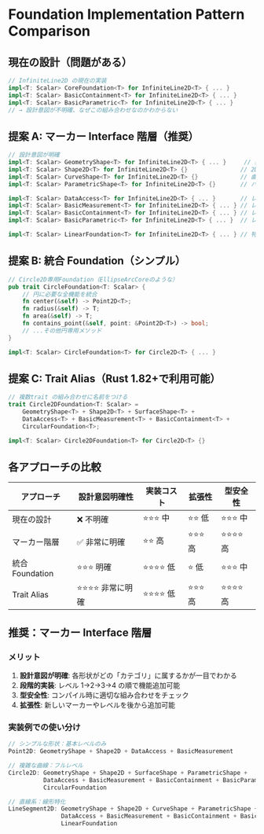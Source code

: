 # Foundation Implementation Pattern Comparison

## 現在の設計（問題がある）

```rust
// InfiniteLine2D の現在の実装
impl<T: Scalar> CoreFoundation<T> for InfiniteLine2D<T> { ... }
impl<T: Scalar> BasicContainment<T> for InfiniteLine2D<T> { ... }
impl<T: Scalar> BasicParametric<T> for InfiniteLine2D<T> { ... }
// → 設計意図が不明確、なぜこの組み合わせなのかわからない
```

## 提案 A: マーカー Interface 階層（推奨）

```rust
// 設計意図が明確
impl<T: Scalar> GeometryShape<T> for InfiniteLine2D<T> { ... }     // 基本形状
impl<T: Scalar> Shape2D<T> for InfiniteLine2D<T> {}               // 2D形状（マーカー）
impl<T: Scalar> CurveShape<T> for InfiniteLine2D<T> {}            // 曲線形状（マーカー）
impl<T: Scalar> ParametricShape<T> for InfiniteLine2D<T> {}       // パラメトリック（マーカー）

impl<T: Scalar> DataAccess<T> for InfiniteLine2D<T> { ... }       // レベル1：データアクセス
impl<T: Scalar> BasicMeasurement<T> for InfiniteLine2D<T> { ... } // レベル2：計量
impl<T: Scalar> BasicContainment<T> for InfiniteLine2D<T> { ... } // レベル3：包含
impl<T: Scalar> BasicParametric<T> for InfiniteLine2D<T> { ... }  // レベル4：パラメトリック

impl<T: Scalar> LinearFoundation<T> for InfiniteLine2D<T> { ... } // 特化：直線系
```

## 提案 B: 統合 Foundation（シンプル）

```rust
// Circle2D専用Foundation（EllipseArcCoreのような）
pub trait CircleFoundation<T: Scalar> {
    // 円に必要な全機能を統合
    fn center(&self) -> Point2D<T>;
    fn radius(&self) -> T;
    fn area(&self) -> T;
    fn contains_point(&self, point: &Point2D<T>) -> bool;
    // ...その他円専用メソッド
}

impl<T: Scalar> CircleFoundation<T> for Circle2D<T> { ... }
```

## 提案 C: Trait Alias（Rust 1.82+で利用可能）

```rust
// 複数trait の組み合わせに名前をつける
trait Circle2DFoundation<T: Scalar> =
    GeometryShape<T> + Shape2D<T> + SurfaceShape<T> +
    DataAccess<T> + BasicMeasurement<T> + BasicContainment<T> +
    CircularFoundation<T>;

impl<T: Scalar> Circle2DFoundation<T> for Circle2D<T> {}
```

## 各アプローチの比較

| アプローチ      | 設計意図明確性      | 実装コスト  | 拡張性    | 型安全性    |
| --------------- | ------------------- | ----------- | --------- | ----------- |
| 現在の設計      | ❌ 不明確           | ⭐⭐⭐ 中   | ⭐⭐ 低   | ⭐⭐⭐ 中   |
| マーカー階層    | ✅ 非常に明確       | ⭐⭐ 高     | ⭐⭐⭐ 高 | ⭐⭐⭐⭐ 高 |
| 統合 Foundation | ⭐⭐⭐ 明確         | ⭐⭐⭐⭐ 低 | ⭐ 低     | ⭐⭐⭐ 中   |
| Trait Alias     | ⭐⭐⭐⭐ 非常に明確 | ⭐⭐⭐⭐ 低 | ⭐⭐⭐ 高 | ⭐⭐⭐⭐ 高 |

## 推奨：マーカー Interface 階層

### メリット

1. **設計意図が明確**: 各形状がどの「カテゴリ」に属するかが一目でわかる
2. **段階的実装**: レベル 1→2→3→4 の順で機能追加可能
3. **型安全性**: コンパイル時に適切な組み合わせをチェック
4. **拡張性**: 新しいマーカーやレベルを後から追加可能

### 実装例での使い分け

```rust
// シンプルな形状：基本レベルのみ
Point2D: GeometryShape + Shape2D + DataAccess + BasicMeasurement

// 複雑な曲線：フルレベル
Circle2D: GeometryShape + Shape2D + SurfaceShape + ParametricShape +
          DataAccess + BasicMeasurement + BasicContainment + BasicParametric +
          CircularFoundation

// 直線系：線形特化
LineSegment2D: GeometryShape + Shape2D + CurveShape + ParametricShape +
               DataAccess + BasicMeasurement + BasicContainment + BasicParametric +
               LinearFoundation
```
